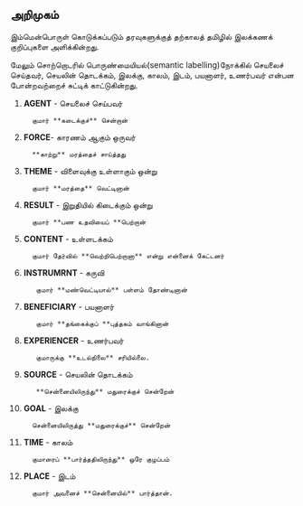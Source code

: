 ## **அறிமுகம்**

இம்மென்பொருள் கொடுக்கப்படும் தரவுகளுக்குத் தற்காலத் தமிழில் இலக்கணக் குறிப்புகளை அளிக்கின்றது.

மேலும்  சொற்றொடரில் பொருண்மையியல்(semantic labelling)நோக்கில் செயலைச் செய்தவர், செயலின் தொடக்கம், இலக்கு, காலம், இடம், பயனாளர், உணர்பவர் என்பன போன்றவற்றைச் சுட்டிக் காட்டுகின்றது.

   1. **AGENT** - செயலைச் செய்பவர்

            குமார் **கடைக்குச்** சென்றான்
          
   2. **FORCE**- காரணம் ஆகும் ஒருவர்

            **காற்று** மரத்தைச் சாய்த்தது
          
   3. **THEME** - விளைவுக்கு உள்ளாகும் ஒன்று

            குமார் **மரத்தை** வெட்டினான்
          
   4. **RESULT** - இறுதியில் கிடைக்கும் ஒன்று

            குமார் **பண உதவியைப் **பெற்றான்
          
   5. **CONTENT** - உள்ளடக்கம்

            குமார் தேர்வில் **வெற்றிபெற்றானா** என்று என்னைக் கேட்டனர்
          
   6. **INSTRUMRNT** - கருவி

             குமார் **மண்வெட்டியால்** பள்ளம் தோண்டினான்
          
   7. **BENEFICIARY** - பயனாளர்

             குமார் **தங்கைக்குப் **புத்தகம் வாங்கினான்
          
   8. **EXPERIENCER** - உணர்பவர்
    
             குமாருக்கு **உடல்நிலை** சரியில்லை.
          
   9. **SOURCE** - செயலின் தொடக்கம்

             **சென்னையிலிருந்து** மதுரைக்குச் சென்றேன்
          
   10. **GOAL** - இலக்கு

             சென்னையிலிருத்து **மதுரைக்குச்** சென்றேன்
          
   11. **TIME** - காலம்
     
             குமாரைப் **பார்த்ததிலிருந்து** ஒரே குழப்பம்
          
   12. **PLACE** - இடம்
     
             குமார் அவனைச் **சென்னையில்** பார்த்தான்.

